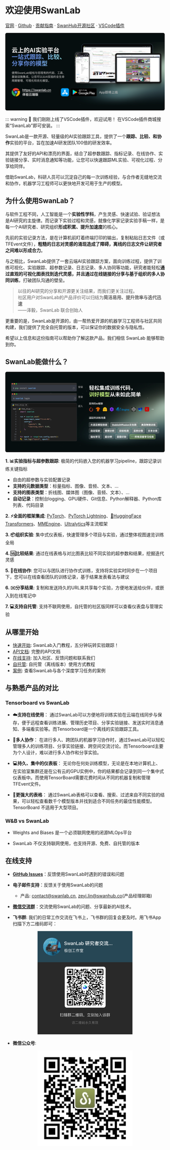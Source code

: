 # 欢迎使用SwanLab

[官网](https://dev101.swanlab.cn) · [Github](https://github.com/swanhubx/swanlab) · [贡献指南](https://github.com/SwanHubX/SwanLab/blob/main/CONTRIBUTING.md) · [SwanHub开源社区](https://swanhub.co) · [VSCode插件](https://marketplace.visualstudio.com/items?itemName=SwanLab.swanlab&ssr=false#overview)

<!-- ![](/assets/swanlab-show.png) -->

![alt text](/assets/product-swanlab-1.png)

::: warning 👋 我们刚刚上线了VSCode插件，欢迎试用！
在VSCode插件商城搜索“SwanLab”即可安装。
:::

SwanLab是一款开源、轻量级的AI实验跟踪工具，提供了一个**跟踪、比较、和协作**实验的平台，旨在加速AI研发团队100倍的研发效率。

其提供了友好的API和漂亮的界面，结合了超参数跟踪、指标记录、在线协作、实验链接分享、实时消息通知等功能，让您可以快速跟踪ML实验、可视化过程、分享给同伴。

借助SwanLab，科研人员可以沉淀自己的每一次训练经验，与合作者无缝地交流和协作，机器学习工程师可以更快地开发可用于生产的模型。

## 为什么使用SwanLab？

与软件工程不同，人工智能是一个**实验性学科**，产生灵感、快速试验、验证想法 是AI研究的主旋律。而记录下实验过程和灵感，就像化学家记录实验手稿一样，是每一个AI研究者、研究组织**形成积累、提升加速度**的核心。

先前的实验记录方法，是在计算机前盯着终端打印的输出，复制粘贴日志文件（或TFEvent文件），**粗糙的日志对灵感的涌现造成了障碍，离线的日志文件让研究者之间难以形成合力**。

与之相比，SwanLab提供了一套云端AI实验跟踪方案，面向训练过程，提供了训练可视化、实验跟踪、超参数记录、日志记录、多人协同等功能，研究者能轻松**通过直观的可视化图表找到迭代灵感，并且通过在线链接的分享与基于组织的多人协同训练**，打破团队沟通的壁垒。

> 以往的AI研究的分享和开源更关注结果，而我们更关注过程。<br>
> 社区用户对SwanLab的产品评价可以归结为**简洁易用、提升效率与迭代迅速**<br>
> ——泽毅，SwanLab 联合创始人

更重要的是，SwanLab是开源的，由一帮热爱开源的机器学习工程师与社区共同构建，我们提供了完全自托管的版本，可以保证你的数据安全与隐私性。

希望以上信息和这份指南可以帮助你了解这款产品，我们相信 SwanLab 能够帮助到你。

## SwanLab能做什么？

![alt text](/assets/how-to-do-swanlab.png)

**1. 📊实验指标与超参数跟踪**: 极简的代码嵌入您的机器学习pipeline，跟踪记录训练关键指标
  - 自由的超参数与实验配置记录
  - **支持的元数据类型**：标量指标、图像、音频、文本、...
  - **支持的图表类型**：折线图、媒体图（图像、音频、文本）、...
  - **自动记录**：控制台logging、GPU硬件、Git信息、Python解释器、Python库列表、代码目录

**2. ⚡️全面的框架集成**: [PyTorch](/zh/guide_cloud/integration/integration-pytorch.md)、[PyTorch Lightning](/zh/guide_cloud/integration/integration-pytorch-lightning.md)、[🤗HuggingFace Transformers](/zh/guide_cloud/integration/integration-huggingface-transformers.md)、[MMEngine](/zh/guide_cloud/integration/integration-mmengine.md)、[Ultralytics](/zh/guide_cloud/integration/integration-ultralytics.md)等主流框架

**3. 📦组织实验**: 集中式仪表板，快速管理多个项目与实验，通过整体视图速览训练全局

**4. 🆚比较结果**: 通过在线表格与对比图表比较不同实验的超参数和结果，挖掘迭代灵感

**5. 👥在线协作**: 您可以与团队进行协作式训练，支持将实验实时同步在一个项目下，您可以在线查看团队的训练记录，基于结果发表看法与建议

**6. ✉️分享结果**: 复制和发送持久的URL来共享每个实验，方便地发送给伙伴，或嵌入到在线笔记中

**7. 💻支持自托管**: 支持不联网使用，自托管的社区版同样可以查看仪表盘与管理实验


## 从哪里开始

- [快速开始](/zh/guide_cloud/general/quick-start.md): SwanLab入门教程，五分钟玩转实验跟踪！
- [API文档](/zh/api/api-index.md): 完整的API文档
- [在线支持](/zh/guide_cloud/community/online-support.md): 加入社区、反馈问题和联系我们
- [自托管](/zh/guide_cloud/self_host/offline-board.md): 自托管（离线版本）使用方式教程
- [案例](/zh/examples/mnist.md): 查看SwanLab与各个深度学习任务的案例

## 与熟悉产品的对比

### Tensorboard vs SwanLab

- **☁️支持在线使用**：
  通过SwanLab可以方便地将训练实验在云端在线同步与保存，便于远程查看训练进展、管理历史项目、分享实验链接、发送实时消息通知、多端看实验等。而Tensorboard是一个离线的实验跟踪工具。

- **👥多人协作**：
  在进行多人、跨团队的机器学习协作时，通过SwanLab可以轻松管理多人的训练项目、分享实验链接、跨空间交流讨论。而Tensorboard主要为个人设计，难以进行多人协作和分享实验。

- **💻持久、集中的仪表板**：
  无论你在何处训练模型，无论是在本地计算机上、在实验室集群还是在公有云的GPU实例中，你的结果都会记录到同一个集中式仪表板中。而使用TensorBoard需要花费时间从不同的机器复制和管理 TFEvent文件。
  
- **💪更强大的表格**：
  通过SwanLab表格可以查看、搜索、过滤来自不同实验的结果，可以轻松查看数千个模型版本并找到适合不同任务的最佳性能模型。 TensorBoard 不适用于大型项目。  


### W&B vs SwanLab

- Weights and Biases 是一个必须联网使用的闭源MLOps平台

- SwanLab 不仅支持联网使用，也支持开源、免费、自托管的版本

## 在线支持

- **[GitHub Issues](https://github.com/SwanHubX/SwanLab/issues)**：反馈使用SwanLab时遇到的错误和问题

- **电子邮件支持**：反馈关于使用SwanLab的问题
  - 产品: <contact@swanlab.cn>, <zeyi.lin@swanhub.co>(产品经理邮箱)

- **[微信交流群](https://geektechstudio.feishu.cn/wiki/NIZ9wp5LRiSqQykizbGcVzUKnic?fromScene=spaceOverview)**：交流使用SwanLab的问题、分享最新的AI技术。

- **飞书群**: 我们的日常工作交流在飞书上，飞书群的回复会更及时。用飞书App扫描下方二维码即可：

<div align="center">
<img src="/assets/feishu-QR-Code.png" width=300>
</div>

- **微信公众号**:

<div align="center">
<img src="/assets/wechat.jpg" width=300>
</div>